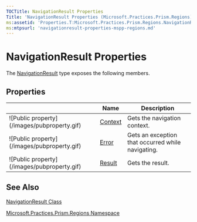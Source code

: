 ```yaml
---
TOCTitle: NavigationResult Properties
Title: 'NavigationResult Properties (Microsoft.Practices.Prism.Regions)'
ms:assetid: 'Properties.T:Microsoft.Practices.Prism.Regions.NavigationResult'
ms:mtpsurl: 'navigationresult-properties-mspp-regions.md'
---
```


# NavigationResult Properties

The [NavigationResult](navigationresult-class-mspp-regions) type exposes the following members.

## Properties

<table>

<thead>
<tr class="header">
<th> </th>
<th>Name</th>
<th>Description</th>
</tr>
</thead>
<tbody>
<tr class="odd">
<td>![Public property](/images/pubproperty.gif)</td>
<td><a href="https://msdn.microsoft.com/library/microsoft.practices.prism.regions.navigationresult.context">Context</a></td>
<td><div class="summary">
Gets the navigation context.
</div></td>
</tr>
<tr class="even">
<td>![Public property](/images/pubproperty.gif)</td>
<td><a href="https://msdn.microsoft.com/library/microsoft.practices.prism.regions.navigationresult.error">Error</a></td>
<td><div class="summary">
Gets an exception that occurred while navigating.
</div></td>
</tr>
<tr class="odd">
<td>![Public property](/images/pubproperty.gif)</td>
<td><a href="https://msdn.microsoft.com/library/microsoft.practices.prism.regions.navigationresult.result">Result</a></td>
<td><div class="summary">
Gets the result.
</div></td>
</tr>
</tbody>
</table>

## See Also

[NavigationResult Class](navigationresult-class-mspp-regions)

[Microsoft.Practices.Prism.Regions Namespace](mspp-regions-namespace)